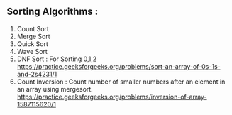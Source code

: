 ## Sorting Algorithms : 

1) Count Sort
2) Merge Sort
3) Quick Sort
4) Wave Sort
5) DNF Sort : For Sorting 0,1,2 https://practice.geeksforgeeks.org/problems/sort-an-array-of-0s-1s-and-2s4231/1
6) Count Inversion : Count number of smaller numbers after an element in an array using mergesort. https://practice.geeksforgeeks.org/problems/inversion-of-array-1587115620/1